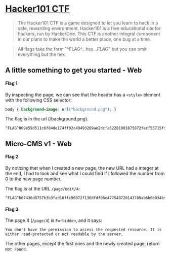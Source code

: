# [Hacker101 CTF](https://ctf.hacker101.com/)

> The Hacker101 CTF is a game designed to let you learn to hack in a safe, rewarding environment. Hacker101 is a free educational site for hackers, run by HackerOne. This CTF is another integral component in our plans to make the world a better place, one bug at a time.

> All flags take the form "^FLAG^...hex...$FLAG$" but you can omit everything but the hex.

## A little something to get you started - Web

#### Flag 1

By inspecting the page, we can see that the header has a `<style>` element with the following CSS selector:

```css
body { background-image: url("background.png"); }
```

The flag is in the url (/background.png).

```
^FLAG^009e59d511c6f84de174ff02c49493269ae2dcfa52281901875872facf53715f$FLAG$
```

## Micro-CMS v1 - Web

#### Flag 2

By noticing that when I created a new page, the new URL had a integer at the end, I had to look and see what I could find if I followed the number from 0 to the new page number.

The flag is at the URL `/page/edit/4`:

```
^FLAG^b07436d8757b3b3fad10ffc96072f136dfdf06c477549720143789ab6b0b034b$FLAG$
```

#### Flag 3

The page 4 (`/page/4`) is `Forbidden`, and it says:

```
You don't have the permission to access the requested resource. It is either read-protected or not readable by the server.
```

The other pages, except the first ones and the newly created page, return `Not Found`.
